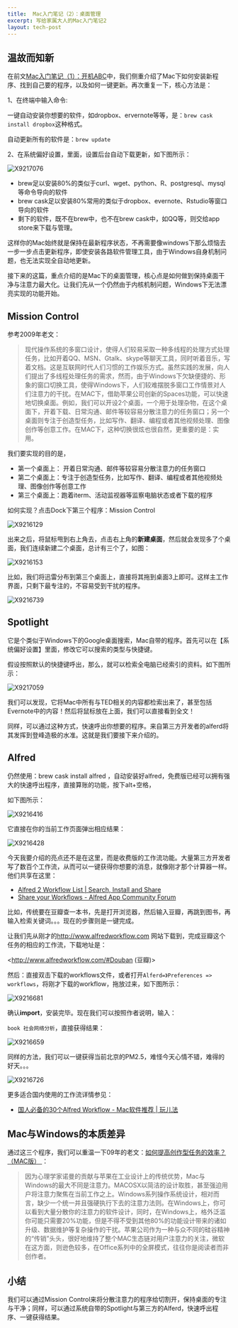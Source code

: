 ```yaml
---
title:  Mac入门笔记（2）：桌面管理  
excerpt: 写给家属大人的Mac入门笔记2  
layout: tech-post
---
```


## 温故而知新

在前文[Mac入门笔记（1）：开机ABC](http://www.douban.com/note/290330877/)中，我们侧重介绍了Mac下如何安装新程序、找到自己要的程序，以及如何一键更新。再次重复一下，核心方法是：

1、在终端中输入命令:

一键自动安装你想要的软件，如dropbox、ervernote等等，是：`brew cask install dropbox`这种格式。

自动更新所有的软件是：`brew update`

2、在系统偏好设置，里面，设置后台自动下载更新，如下图所示：

 
![X9217076](../../images/mac/mac2/x9217076.jpg)

* brew足以安装80%的类似于curl、wget、python、R、postgresql、mysql等命令导向的软件
* brew cask足以安装80%常用的类似于dropbox、evernote、Rstudio等窗口导向的软件
* 剩下的软件，既不在brew中，也不在brew cask中，如QQ等，则交给app store来下载与管理。

这样你的Mac始终就是保持在最新程序状态，不再需要像windows下那么烦恼去一步一步点击更新程序，即使安装各路软件管理工具，由于Windows自身机制问题，也无法实现全自动地更新。

接下来的这篇，重点介绍的是Mac下的桌面管理，核心点是如何做到保持桌面干净与注意力最大化。让我们先从一个仍然由于内核机制问题，Windows下无法漂亮实现的功能开始。

## Mission Control

参考2009年老文：

> 现代操作系统的多窗口设计，使得人们较易采取一种多线程的处理方式处理任务，比如开着QQ、MSN、Gtalk、skype等聊天工具，同时听着音乐，写着文档。这是互联网时代人们习惯的工作娱乐方式。虽然实践的发展，向人们提出了多线程处理任务的需求，然而，由于Windows下欠缺便捷的、形象的窗口切换工具，使得Windows下，人们较难摆脱多窗口工作情景对人们注意力的干扰。在MAC下，借助苹果公司创新的Spaces功能，可以快速地切换桌面。例如，我们可以开设2个桌面，一个用于处理杂物，在这个桌面下，开着下载、日常沟通、邮件等较容易分散注意力的任务窗口；另一个桌面则专注于创造型任务，比如写作、翻译、编程或者其他视频处理、图像创作等创意工作。在MAC下，这种切换很炫也很自然，更重要的是：实用。

我们要实现的目的是，

* 第一个桌面上： 开着日常沟通、邮件等较容易分散注意力的任务窗口
* 第二个桌面上：专注于创造型任务，比如写作、翻译、编程或者其他视频处理、图像创作等创意工作
* 第三个桌面上：跑着iterm、活动监视器等监察电脑状态或者下载的程序

如何实现？点击Dock下第三个程序：Mission Control

![X9216129](../../images/mac/mac2/x9216129.png)

出来之后，将鼠标甩到右上角去，点击右上角的**新建桌面**，然后就会发现多了个桌面，我们连续新建二个桌面，总计有三个了，如图：

![X9216153](../../images/mac/mac2/x9216153.png)


比如，我们将迅雷分布到第三个桌面上，直接将其拖到桌面3上即可。这样主工作界面，只剩下最专注的，不容易受到干扰的程序。


![X9216739](../../images/mac/mac2/x9216739.jpg)


## Spotlight

它是个类似于Windows下的Google桌面搜索，Mac自带的程序。首先可以在【系统偏好设置】里面，修改它可以搜索的类型与快捷键。

假设按照默认的快捷键呼出，那么，就可以检索全电脑已经索引的资料。如下图所示：

 
![X9217059](../../images/mac/mac2/x9217059.jpg)


我们可以发现，它将Mac中所有与TED相关的内容都检索出来了，甚至包括Evernote中的内容！然后将鼠标放在上面，我们可以直接看到全文！

同样，可以通过这种方式，快速呼出你想要的程序。来自第三方开发者的alferd将其发挥到登峰造极的水准。这就是我们要接下来介绍的。

## Alfred

仍然使用：brew cask install alfred ，自动安装好alfred，免费版已经可以拥有强大的快速呼出程序，直接算账的功能，按下alt+空格，

如下图所示：

![X9216416](../../images/mac/mac2/x9216416.jpg)  


它直接在你的当前工作页面弹出相应结果：

![X9216428](../../images/mac/mac2/x9216428.jpg)


今天我要介绍的亮点还不是在这里，而是收费版的工作流功能。大量第三方开发者写了数百个工作流，从而可以一键获得你想要的消息，就像刚才那个计算器一样。他们共享在这里：

* [Alfred 2 Workflow List | Search, Install and Share](http://www.alfredworkflow.com/)
* [Share your Workflows - Alfred App Community Forum](http://www.alfredforum.com/forum/3-share-your-workflows/)

比如，传统要在豆瓣查一本书，先是打开浏览器，然后输入豆瓣，再跳到图书，再输入检索关键词。。。现在的步骤则是一键完成。

让我们先从刚才的<http://www.alfredworkflow.com> 网站下载到，完成豆瓣这个任务的相应的工作流，下载地址是：

<http://www.alfredworkflow.com/#Douban (豆瓣)>

然后：直接双击下载的workflows文件，或者打开`Alferd=》Preferences => workflows`，将刚才下载的workflow，拖放过来，如下图所示：

![X9216681](../../images/mac/mac2/x9216681.jpg)


确认**import**，安装完毕。现在我们可以按照作者说明，输入：

`book 社会网络分析`，直接获得结果：

![X9216659](../../images/mac/mac2/x9216659.jpg)


同样的方法，我们可以一键获得当前北京的PM2.5，难怪今天心情不错，难得的好天。。。

![X9216726](../../images/mac/mac2/x9216726.jpg)


更多适合国内使用的工作流详情参见：

* [国人必备的30个Alfred Workflow - Mac软件推荐 | 玩儿法](http://www.waerfa.com/alfred-workflow)

## Mac与Windows的本质差异

通过这三个程序，我们可以重温一下09年的老文：[如何提高创作型任务的效率？（MAC版） ](http://www.yangzhiping.com/psy/mac.html)： 

>因为心理学家诺曼的贡献与苹果在工业设计上的传统优势，Mac与Windows的最大不同是注意力。MACOSX以简洁的设计取胜，甚至强迫用户将注意力聚焦在当前工作之上。Windows系列操作系统设计，相对而言，缺少一个统一并且强硬执行下去的注意力法则。在Windows上，你可以看到大量分散你的注意力的软件设计，同时，在Windows上，格外泛滥你可能只需要20%功能，但是不得不受到其他80%的功能设计带来的诸如升级、数据维护等复杂操作的干扰。苹果公司作为一种与众不同的硅谷精神的“传销”头头，很好地维持了整个MAC生态链对用户注意力的关注，微软在这方面，则逊色较多，在Office系列中的全屏模式，往往你是阅读者而非创作者。

## 小结

我们可以通过Mission Control来将分散注意力的程序给切割开，保持桌面的专注与干净；同样，可以通过系统自带的Spotlight与第三方的Alferd，快速呼出程序、一键获得结果。
